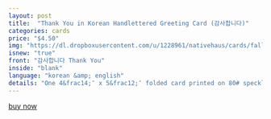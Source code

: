 ```yaml
---
layout: post
title:  "Thank You in Korean Handlettered Greeting Card (감사합니다)"
categories: cards
price: "$4.50"
img: "https://dl.dropboxusercontent.com/u/1228961/nativehaus/cards/fall2014/thanks.jpg"
isnew: "true"
front: "감사합니다 Thank You"
inside: "blank"
language: "korean &amp; english"
details: "One 4&frac14;″ x 5&frac12;″ folded card printed on 80# speckled cardstock (recycled) paired with Speckled cardstock envelope (recycled)"
---
```


<a href="https://gum.co/VHFX" class="button button--green">buy now</a> <script type="text/javascript" src="https://gumroad.com/js/gumroad.js"></script>
